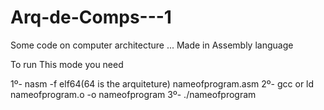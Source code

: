 # Arq-de-Comps---1
Some code on computer architecture ... Made in Assembly language

To run This mode you need 

1º- nasm -f elf64(64 is the arquiteture) nameofprogram.asm 
2º- gcc or ld nameofprogram.o -o nameofprogram
3º- ./nameofprogram

